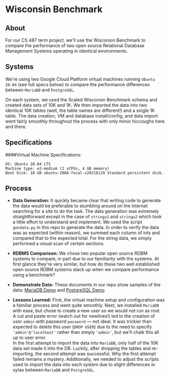 # Wisconsin Benchmark

<!--
From GitHub "about readmes" article linked in instructions.
https://help.github.com/en/articles/about-readmes
  What the project does
  Why the project is useful
  How users can get started with the project
  Where users can get help with your project
  Who maintains and contributes to the project
-->

## About
For our CS 487 term project, we'll use the Wisconsin Benchmark to compare the performance of two open source Relational Database Management Systems operating in identical environments.

## Systems
We're using two Google Cloud Platform virtual machines running `Ubuntu 20.04` (see full specs below) to compare the performance differences between `MariaDB` and `PostgreSQL`.

On each system, we used the Scaled Wisconsin Benchmark schema and created data sets of 10K and 1K. We then imported the data into two identical 10K tables (well, the table names are different!) and a single 1K table. 
The data creation, VM and database install/config, and data import went fairly smoothly throughout the process with only minor hiccoughs here and there. 

## Specifications
####Virtual Machine Specifications: 
```
OS: Ubuntu 20.04 LTS
Machine type: e2-medium (2 vCPUs, 4 GB memory)
Boot Disk: 10 GB ubuntu-2004-focal-v20210129 Standard persistent disk.
```
## Process

* **Data Generation:** It quickly became clear that writing code to generate the data would be preferable to stumbling around on the internet searching for a site to do the task. The data generation was extremely straightforward except in the case of `stringu1` and `stringu2` which took a little effort to understand and implement. We used the script `gendata.py` in this repo to generate the data. In order to verify the data was as expected (within reason), we summed each column of ints and compared that to the expected total. For the string data, we simply performed a visual scan of certain sections.  

* **RDBMS Comparison:** We chose two popular open source RDBM systems to compare, in part due to our familiarity with the systems. At first glance they're very similar, but how do these two well established open source RDBM systems stack up when we compare performance using a benchmark?

* **Demonstrate Data:** These documents in our repo show samples of the data: [MariaDB Demo](mariadb_data_demo.pdf) and [PostgreSQL Demo](postgresql_data_demo.png)

* **Lessons Learned:** First, the virtual machine setup and configuration was a familiar process and went quite smoothly.
Next, we installed `MariaDB` with ease, but chose to create a new user so we would not run as root. A cut and paste error (watch out for newlines!) led to the creation of user `admin` with password `password` — not ideal. It was trickier than expected to delete this user (`DROP USER`) due to the need to specify `'admin'@'localhost'` rather than simply `'admin'`, but we'll chalk this all up to user error.  
In the first attempt to import the data into `MariaDB`, only half of the 10K data set made it into the DB. Luckily, after dropping the tables and re-importing, the second attempt was successful. Why the first attempt failed remains a mystery. 
Additionally, we needed to adjust the scripts used to import the data into each system due to slight differences in sytax between `MariaDB` and `PostgreSQL`.  


